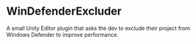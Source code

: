# WinDefenderExcluder
A small Unity Editor plugin that asks the dev to exclude their project from Windows Defender to improve performance.
